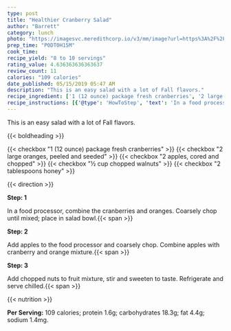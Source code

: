 ```yaml
---
type: post
title: "Healthier Cranberry Salad"
author: "Barrett"
category: lunch
photo: "https://imagesvc.meredithcorp.io/v3/mm/image?url=https%3A%2F%2Fimages.media-allrecipes.com%2Fuserphotos%2F7478979.jpg"
prep_time: "P0DT0H15M"
cook_time: 
recipe_yield: "8 to 10 servings"
rating_value: 4.636363636363637
review_count: 11
calories: "109 calories"
date_published: 05/15/2019 05:47 AM
description: "This is an easy salad with a lot of Fall flavors."
recipe_ingredient: ['1 (12 ounce) package fresh cranberries', '2 large  oranges, peeled and seeded', '2 apples, cored and chopped', '½ cup chopped walnuts', '2 tablespoons honey']
recipe_instructions: [{'@type': 'HowToStep', 'text': 'In a food processor, combine the cranberries and oranges. Coarsely chop until mixed; place in salad bowl.\n'}, {'@type': 'HowToStep', 'text': 'Add apples to the food processor and coarsely chop. Combine apples with cranberry and orange mixture.\n'}, {'@type': 'HowToStep', 'text': 'Add chopped nuts to fruit mixture, stir and sweeten to taste. Refrigerate and serve chilled.\n'}]
---
```


This is an easy salad with a lot of Fall flavors. 

{{< boldheading >}}

{{< checkbox "1 (12 ounce) package fresh cranberries" >}}
{{< checkbox "2 large  oranges, peeled and seeded" >}}
{{< checkbox "2  apples, cored and chopped" >}}
{{< checkbox "½ cup chopped walnuts" >}}
{{< checkbox "2 tablespoons honey" >}}


{{< direction >}}

**Step: 1**

In a food processor, combine the cranberries and oranges. Coarsely chop until mixed; place in salad bowl.{{< span >}}

**Step: 2**

Add apples to the food processor and coarsely chop. Combine apples with cranberry and orange mixture.{{< span >}}

**Step: 3**

Add chopped nuts to fruit mixture, stir and sweeten to taste. Refrigerate and serve chilled.{{< span >}}

{{< nutrition >}}

**Per Serving:** 109 calories; protein 1.6g; carbohydrates 18.3g; fat 4.4g; sodium 1.4mg.
